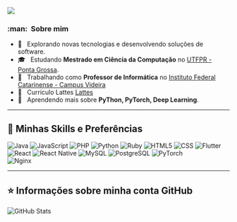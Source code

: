 ![](https://komarev.com/ghpvc/?username=fabricioifc&color=006bed)

<h3> :man: &nbsp;Sobre mim </h3>

- 🤔 &nbsp; Explorando novas tecnologias e desenvolvendo soluções de software.
- 🎓 &nbsp; Estudando **Mestrado em Ciência da Computação** no <a href="http://www.utfpr.edu.br/campus/pontagrossa">UTFPR - Ponta Grossa</a>.
- 💼 &nbsp; Trabalhando como **Professor de Informática** no <a href="http://videira.ifc.edu.br/">Instituto Federal Catarinense - Campus Videira</a>
- 🏫 &nbsp; Curriculo Lattes <a href="http://lattes.cnpq.br/9756008111074656">Lattes</a>
- 🌱 &nbsp; Aprendendo mais sobre **PyThon, PyTorch, Deep Learning**.
----

## 🚀 Minhas Skills e Preferências

  ![Java](https://img.shields.io/badge/-Java-333333?style=flat&logo=Java&logoColor=007396)
  ![JavaScript](https://img.shields.io/badge/-JavaScript-333333?style=flat&logo=javascript)
  ![PHP](https://img.shields.io/badge/php-%23777BB4.svg?style=flat&logo=php&logoColor=white)
  ![Python](https://img.shields.io/badge/python-3670A0?style=flat&logo=python&logoColor=ffdd54)
  ![Ruby](https://img.shields.io/badge/ruby-%23CC342D.svg?style=flat&logo=ruby&logoColor=white)
  ![HTML5](https://img.shields.io/badge/-HTML5-333333?style=flat&logo=HTML5)
  ![CSS](https://img.shields.io/badge/-CSS-333333?style=flat&logo=CSS3&logoColor=1572B6)
  ![Flutter](https://img.shields.io/badge/-Flutter-333333?style=flat&logo=Flutter)
  ![React](https://img.shields.io/badge/-React-333333?style=flat&logo=react)
  ![React Native](https://img.shields.io/badge/-React%20Native-333333?style=flat&logo=react)
  ![MySQL](https://img.shields.io/badge/-MySQL-333333?style=flat&logo=mysql)
  ![PostgreSQL](https://img.shields.io/badge/postgres-%23316192.svg?style=flat&logo=postgresql&logoColor=white)
  ![PyTorch](https://img.shields.io/badge/PyTorch-%23EE4C2C.svg?style=flat&logo=PyTorch&logoColor=white)  
  ![Nginx](https://img.shields.io/badge/nginx-%23009639.svg?style=flat&logo=nginx&logoColor=white)

---

## ⭐ Informações sobre minha conta GitHub
![GitHub Stats](https://github-readme-stats.vercel.app/api?username=fabricioifc&show_icons=true)
